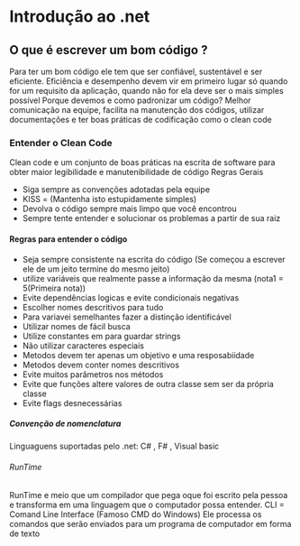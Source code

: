 # Introdução ao .net
## O que é escrever um bom código ?
Para ter um bom código ele tem que ser confiável, sustentável e ser eficiente.
Eficiência e desempenho devem vir em primeiro lugar só quando for um requisito da aplicação, quando não for ela deve ser o mais simples possível
Porque devemos e como padronizar um código?
Melhor comunicação na equipe, facilita na manutenção dos códigos, utilizar documentações e ter boas práticas de codificação como o clean code
### Entender o Clean Code
Clean code e um conjunto de boas práticas na escrita de software para obter maior legibilidade e manutenibilidade de código
Regras Gerais
* Siga sempre as convenções adotadas pela equipe
* KISS = (Mantenha isto estupidamente simples)
* Devolva o código sempre mais limpo que você encontrou
* Sempre tente entender e solucionar os problemas a partir de sua raiz 
#### Regras para entender o código
* Seja sempre consistente na escrita do código (Se começou a escrever ele de um jeito termine do mesmo jeito)
* utilize variáveis que realmente passe a informação da mesma (nota1 = 5(Primeira nota))
* Evite dependências logicas e evite condicionais negativas 
* Escolher nomes  descritivos para tudo
* Para variavei semelhantes fazer a distinção identificável
* Utilizar nomes de fácil busca
* Utilize constantes em para guardar strings 
* Não utilizar caracteres especiais
* Metodos devem ter apenas um objetivo e uma resposabiidade
* Metodos devem conter nomes descritivos
* Evite muitos parâmetros nos métodos
* Evite que funções altere valores de outra classe sem ser da própria classe
* Evite flags desnecessárias 

##### Convenção de nomenclatura
Linguaguens suportadas pelo .net:
C# , F# , Visual basic
###### RunTime
RunTime e meio que um compilador que pega oque foi escrito pela pessoa e transforma em uma linguagem que o computador possa entender.
CLI = Comand Line Interface (Famoso CMD do Windows)
Ele processa os comandos que serão enviados para um programa de computador em forma de texto



